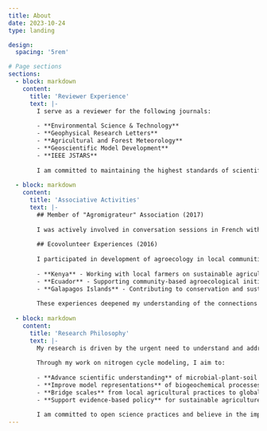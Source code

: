 ```yaml
---
title: About
date: 2023-10-24
type: landing

design:
  spacing: '5rem'

# Page sections
sections:
  - block: markdown
    content:
      title: 'Reviewer Experience'
      text: |-
        I serve as a reviewer for the following journals:
        
        - **Environmental Science & Technology**
        - **Geophysical Research Letters**
        - **Agricultural and Forest Meteorology**
        - **Geoscientific Model Development**
        - **IEEE JSTARS**
        
        I am committed to maintaining the highest standards of scientific peer review and contributing to the advancement of environmental and atmospheric sciences.
        
  - block: markdown
    content:
      title: 'Associative Activities'
      text: |-
        ## Member of "Agromigrateur" Association (2017)
        
        I was actively involved in conversation sessions in French with Afghan refugees, helping them integrate into French society through language practice and cultural exchange.
        
        ## Ecovolunteer Experiences (2016)
        
        I participated in development of agroecology in local communities across:
        
        - **Kenya** - Working with local farmers on sustainable agricultural practices
        - **Ecuador** - Supporting community-based agroecological initiatives  
        - **Galapagos Islands** - Contributing to conservation and sustainable development projects
        
        These experiences deepened my understanding of the connections between agricultural practices, environmental sustainability, and community development, which continues to inform my research on global agricultural systems and their environmental impacts.
        
  - block: markdown
    content:
      title: 'Research Philosophy'
      text: |-
        My research is driven by the urgent need to understand and address the complex interactions between human activities and Earth's biogeochemical cycles. I believe that comprehensive Earth System Models are essential tools for predicting future environmental changes and informing policy decisions.
        
        Through my work on nitrogen cycle modeling, I aim to:
        
        - **Advance scientific understanding** of microbial-plant-soil interactions
        - **Improve model representations** of biogeochemical processes
        - **Bridge scales** from local agricultural practices to global climate impacts
        - **Support evidence-based policy** for sustainable agriculture and climate mitigation
        
        I am committed to open science practices and believe in the importance of making research accessible to both the scientific community and the broader public.
---
```

